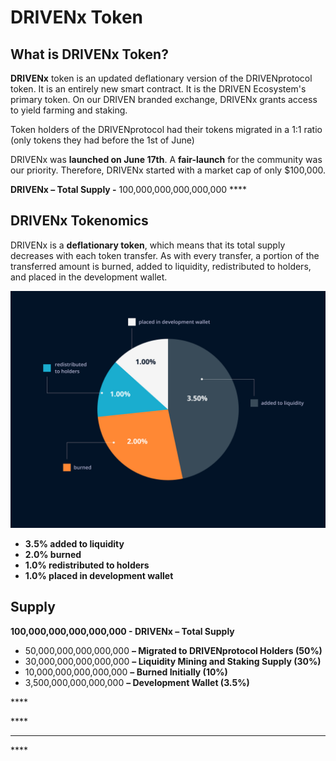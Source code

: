 # DRIVENx Token

## What is DRIVENx Token?

**DRIVENx** token is an updated deflationary version of the DRIVENprotocol token. It is an entirely new smart contract. It is the DRIVEN Ecosystem's primary token. On our DRIVEN branded exchange, DRIVENx grants access to yield farming and staking. 

Token holders of the DRIVENprotocol had their tokens migrated in a 1:1 ratio \(only tokens they had before the 1st of June\)

DRIVENx was **launched on June 17th**. A **fair-launch** for the community was our priority. Therefore, DRIVENx started with a market cap of only $100,000.

**DRIVENx – Total Supply -** 100,000,000,000,000,000 ****

## **DRIVENx Tokenomics**

DRIVENx is a **deflationary token**, which means that its total supply decreases with each token transfer. As with every transfer, a portion of the transferred amount is burned, added to liquidity, redistributed to holders, and placed in the development wallet.

![](../.gitbook/assets/group-71.jpg)

* **3.5% added to liquidity**
* **2.0% burned**
* **1.0% redistributed to holders**
* **1.0% placed in development wallet**

## Supply

**100,000,000,000,000,000 - DRIVENx – Total Supply**

* 50,000,000,000,000,000 **– Migrated to DRIVENprotocol Holders \(50%\)**
* 30,000,000,000,000,000 **– Liquidity Mining and Staking Supply \(30%\)**
* 10,000,000,000,000,000 **– Burned Initially \(10%\)**
* 3,500,000,000,000,000 **– Development Wallet \(3.5%\)**

\*\*\*\*





\*\*\*\*

 ****

\*\*\*\*

